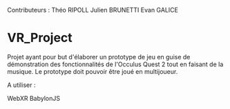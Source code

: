 Contributeurs : 
Théo RIPOLL
Julien BRUNETTI
Evan GALICE

# VR_Project
Projet ayant pour but d'élaborer un prototype de jeu en guise de démonstration des fonctionnalités de l'Occulus Quest 2 tout en faisant de la musique. Le prototype doit pouvoir être joué en multijoueur.


A utiliser :
 
WebXR
BabylonJS

